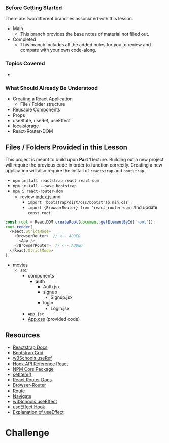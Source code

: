 ### Before Getting Started
There are two different branches associated with this lesson.
- Main
  - This branch provides the base notes of material not filled out.
- Completed
  - This branch includes all the added notes for you to review and compare with your own code-along.

### Topics Covered
- 

### What Should Already Be Understood
- Creating a React Application
  - File / Folder structure
- Reusable Components
- Props 
- useState, useRef, useEffect
- localstorage
- React-Router-DOM

## Files / Folders Provided in this Lesson
This project is meant to build upon **Part 1** lecture. Building out a new project will require the previous code in order to function correctly. Creating a new application will also require the install of `reactstrap` and `bootstrap`. 
- `npm install reactstrap react react-dom`
- `npm install --save bootstrap`
- `npm i react-router-dom`
  - review [index.js](./src/index.js) and 
    - `import 'bootstrap/dist/css/bootstrap.min.css';`
    - `import {BrowserRouter} from 'react-router-dom;` and update `const root`
```js 
const root = ReactDOM.createRoot(document.getElementById('root'));
root.render(
  <React.StrictMode>
    <BrowserRouter>  // <-- ADDED
      <App />
    </BrowserRouter>  // <-- ADDED
  </React.StrictMode>
);
``` 

- movies
  - src
    - components
      - auth
        - Auth.jsx
        - signup
          - Signup.jsx
        - login
          - Login.jsx
    - `App.jsx`
    - [App.css](./src/App.css) (provided code)

## Resources
- [Reactstrap Docs](https://reactstrap.github.io/?path=/docs/components-forms--input#hidden-labels)
- [Bootstrap Grid](https://getbootstrap.com/docs/5.3/layout/grid/)
- [w3Schools useRef](https://www.w3schools.com/react/react_useref.asp)
- [Hook API Reference React](https://reactjs.org/docs/hooks-reference.html#useref)
- [NPM Cors Package](https://www.npmjs.com/package/cors)
- [setItem()](https://www.w3schools.com/jsref/met_storage_setitem.asp)
- [React Router Docs](https://reactrouter.com/en/main)
- [Browser-Router](https://reactrouter.com/en/main/router-components/browser-router)
- [Route](https://reactrouter.com/en/main/route/route)
- [Navigate](https://reactrouter.com/en/main/components/navigate)
- [w3Schools useEffect](https://www.w3schools.com/react/react_useeffect.asp)
- [useEffect Hook](https://reactjs.org/docs/hooks-effect.html)
- [Explanation of useEffect](https://dmitripavlutin.com/react-useeffect-explanation/)

# Challenge
